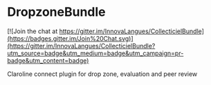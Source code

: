 DropzoneBundle
==============

[![Join the chat at https://gitter.im/InnovaLangues/CollecticielBundle](https://badges.gitter.im/Join%20Chat.svg)](https://gitter.im/InnovaLangues/CollecticielBundle?utm_source=badge&utm_medium=badge&utm_campaign=pr-badge&utm_content=badge)

Claroline connect plugin for drop zone, evaluation and peer review

